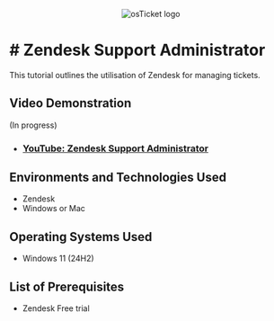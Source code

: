 <p align="center">
<img src="https://i.imgur.com/g4QNc8p.png" alt="osTicket logo"/>
</p>

<h1># Zendesk Support Administrator</h1>
This tutorial outlines the utilisation of Zendesk for managing tickets.<br />


<h2>Video Demonstration</h2>

(In progress)
- ### [YouTube: Zendesk Support Administrator]()


<h2>Environments and Technologies Used</h2>

- Zendesk
- Windows or Mac

<h2>Operating Systems Used </h2>

- Windows 11</b> (24H2)

<h2>List of Prerequisites</h2>

- Zendesk Free trial
